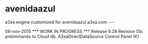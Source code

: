 # avenidaazul
a3xa engine customized for avenidaazul.a3xa.com ---

08-nov-2015 *** WORK IN PROGRESS ***
Release 9.28 Revision Db: preliminaries to Cloud db, A3xaDirectDataSource Control Panel (K)


